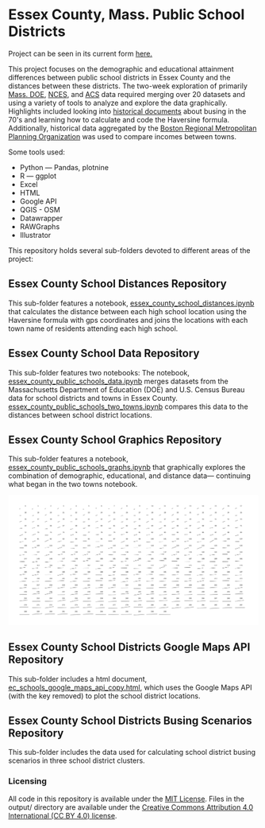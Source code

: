 # Essex County, Mass. Public School Districts

Project can be seen in its current form [here.](https://semerriam.github.io/pj_ec_schools.html)

This project focuses on the demographic and educational attainment differences between public school districts in Essex County and the distances between these districts. The two-week exploration of primarily [Mass. DOE](https://profiles.doe.mass.edu/state_report/), [NCES](https://nces.ed.gov/ccd/schoolsearch/school_list.asp?Search=1&DistrictID=2506660/), and [ACS](https://www.census.gov/quickfacts/) data required merging over 20 datasets and using a variety of tools to analyze and explore the data graphically. Highlights included looking into [historical documents](https://books.google.com/books?id=dc9ygP8aoS0C&pg=PA87&lpg=PA87&dq=%E2%80%9Cthe+racial+balance+in+all+citywide+schools+shall+be+reflective+of+the+total+student+population+in+the+Boston+Public+School+system,+with+a+5+percent+leeway+in+white+or+minority+enrollments.+For+example,+white+students+represent+51+percent+of+the+city%E2%80%99s+student,+so+white+enrollment+could+number+from+56+to+46+percent+at+any+citywide+school.+Black+and+other+minority+students,+who+are+49+percent+of+the+city%E2%80%99s+total+school+enrollment,+may+range+from+54+to+44+percent+of+enrollment+at+individual+citywide+schools.%E2%80%9D&source=bl&ots=MbLuoeScuY&sig=ACfU3U18zuk8VRN21Pd9r1y5LFlgseRaDw&hl=en&sa=X&ved=2ahUKEwjhz5Cqj-71AhWIT98KHZb3AN0Q6AF6BAgCEAM#v=onepage&q=%E2%80%9Cthe%20racial%20balance%20in%20all%20citywide%20schools%20shall%20be%20reflective%20of%20the%20total%20student%20population%20in%20the%20Boston%20Public%20School%20system%2C%20with%20a%205%20percent%20leeway%20in%20white%20or%20minority%20enrollments.%20For%20example%2C%20white%20students%20represent%2051%20percent%20of%20the%20city%E2%80%99s%20student%2C%20so%20white%20enrollment%20could%20number%20from%2056%20to%2046%20percent%20at%20any%20citywide%20school.%20Black%20and%20other%20minority%20students%2C%20who%20are%2049%20percent%20of%20the%20city%E2%80%99s%20total%20school%20enrollment%2C%20may%20range%20from%2054%20to%2044%20percent%20of%20enrollment%20at%20individual%20citywide%20schools.%E2%80%9D&f=false) about busing in the 70's and learning how to calculate and code the Haversine formula. Additionally, historical data aggregated by the [Boston Regional Metropolitan Planning Organization](https://www.ctps.org/node/3280/) was used to compare incomes between towns. 

Some tools used:
- Python — Pandas, plotnine
- R — ggplot
- Excel
- HTML
- Google API
- QGIS - OSM 
- Datawrapper
- RAWGraphs
- Illustrator



This repository holds several sub-folders devoted to different areas of the project:

## Essex County School Distances Repository
This sub-folder features a notebook, [essex_county_school_distances.ipynb](ec_school_distances/essex_county_school_distances.ipynb) that calculates the distance between each high school location using the Haversine formula with gps coordinates and joins the locations with each town name of residents attending each high school.

## Essex County School Data Repository
This sub-folder features two notebooks: The notebook, [essex_county_public_schools_data.ipynb](ec-school-data/essex_county_public_schools_data.ipynb) merges datasets from the Massachusetts Department of Education (DOE) and U.S. Census Bureau data for school districts and towns in Essex County. [essex_county_public_schools_two_towns.ipynb](ec-school-data/essex_county_public_schools_two_towns.ipynb) compares this data to the distances between school district locations. 

## Essex County School Graphics Repository
This sub-folder features a notebook, [essex_county_public_schools_graphs.ipynb](ec_school_graphics/essex_county_public_schools_graphs.ipynb) that graphically explores the combination of demographic, educational, and distance data— continuing what began in the two towns notebook. 

![essex-country-school-districts-combos.png](ec_school_graphics/essex-country-school-districts-combos.png)

## Essex County School Districts Google Maps API Repository
This sub-folder includes a html document, [ec_schools_google_maps_api_copy.html](ec-school-districts-google-maps-api/ec_schools_google_maps_api_copy.html), which uses the Google Maps API (with the key removed) to plot the school district locations.

## Essex County School Districts Busing Scenarios Repository
This sub-folder includes the data used for calculating school district busing scenarios in three school district clusters.

### Licensing
All code in this repository is available under the [MIT License](https://opensource.org/licenses/MIT). Files in the output/ directory are available under the [Creative Commons Attribution 4.0 International (CC BY 4.0) license](https://creativecommons.org/licenses/by/4.0/).
